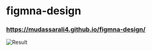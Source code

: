 # figmna-design 
### https://mudassarali4.github.io/figmna-design/
 ![Result](https://github.com/user-attachments/assets/a1bebca4-336b-4bda-8b83-5277fae3a34b)
